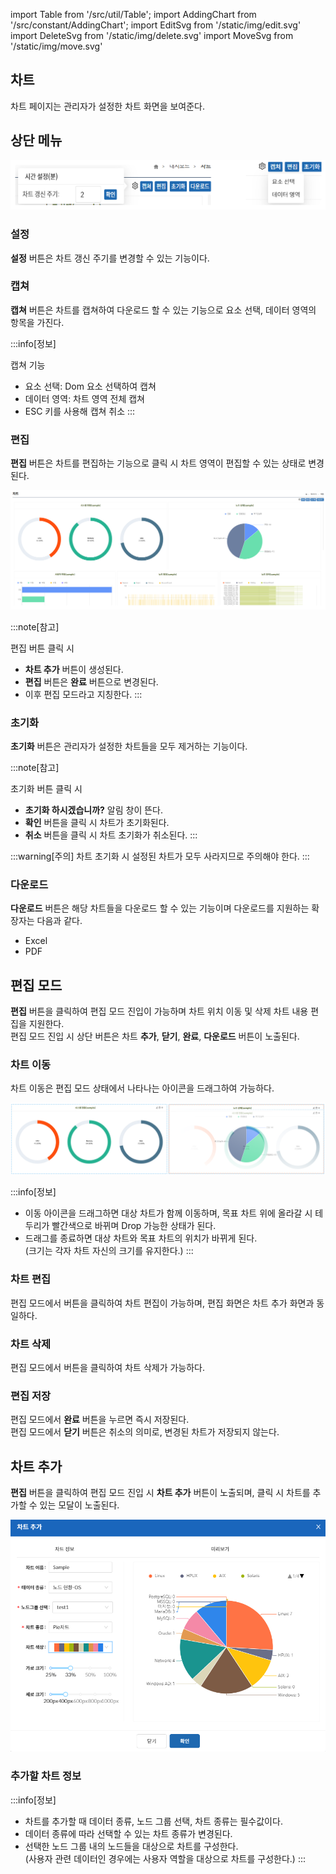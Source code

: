 import Table from '/src/util/Table';
import AddingChart from '/src/constant/AddingChart';
import EditSvg from '/static/img/edit.svg'
import DeleteSvg from '/static/img/delete.svg'
import MoveSvg from '/static/img/move.svg'

## 차트
차트 페이지는 관리자가 설정한 차트 화면을 보여준다.

## 상단 메뉴

![상단 메뉴](image.png)

### 설정

**설정** 버튼은 차트 갱신 주기를 변경할 수 있는 기능이다.

### 캡쳐

**캡쳐** 버튼은 차트를 캡쳐하여 다운로드 할 수 있는 기능으로 요소 선택, 데이터 영역의 항목을 가진다.

:::info[정보]

<p className="admonitions-text">캡쳐 기능</p>

- 요소 선택: Dom 요소 선택하여 캡쳐
- 데이터 영역: 차트 영역 전체 캡쳐
- ESC 키를 사용해 캡쳐 취소
  :::

### 편집

**편집** 버튼은 차트를 편집하는 기능으로 클릭 시 차트 영역이 편집할 수 있는 상태로 변경된다.

![상단 메뉴2](image-1.png)

:::note[참고]

<p className="admonitions-text">편집 버튼 클릭 시</p>

- **차트 추가** 버튼이 생성된다.
- **편집** 버튼은 **완료** 버튼으로 변경된다.
- 이후 편집 모드라고 지칭한다.
  :::

### 초기화

**초기화** 버튼은 관리자가 설정한 차트들을 모두 제거하는 기능이다.

:::note[참고]

<p className="admonitions-text">초기화 버튼 클릭 시</p>

- **초기화 하시겠습니까?** 알림 창이 뜬다.
- **확인** 버튼을 클릭 시 차트가 초기화된다.
- **취소** 버튼을 클릭 시 차트 초기화가 취소된다.
  :::

:::warning[주의]
차트 초기화 시 설정된 차트가 모두 사라지므로 주의해야 한다.
:::

### 다운로드

**다운로드** 버튼은 해당 차트들을 다운로드 할 수 있는 기능이며 다운로드를 지원하는 확장자는 다음과 같다.

- Excel
- PDF

## 편집 모드

**편집** 버튼을 클릭하여 편집 모드 진입이 가능하며 차트 위치 이동 및 삭제 차트 내용 편집을 지원한다.  
편집 모드 진입 시 상단 버튼은 차트 **추가**, **닫기**, **완료**, **다운로드** 버튼이 노출된다.

### 차트 이동

차트 이동은 편집 모드 상태에서 나타나는 <MoveSvg/> 아이콘을 드래그하여 가능하다.

![차트 이동](image-3.png)

:::info[정보]

- 이동 아이콘을 드래그하면 대상 차트가 함께 이동하며, 목표 차트 위에 올라갈 시 테두리가 빨간색으로 바뀌며 Drop 가능한 상태가 된다.
- 드래그를 종료하면 대상 차트와 목표 차트의 위치가 바뀌게 된다.  
  (크기는 각자 차트 자신의 크기를 유지한다.)
  :::

### 차트 편집

편집 모드에서 <EditSvg/> 버튼을 클릭하여 차트 편집이 가능하며, 편집 화면은 차트 추가 화면과 동일하다.

### 차트 삭제

편집 모드에서 <DeleteSvg/> 버튼을 클릭하여 차트 삭제가 가능하다.

### 편집 저장

편집 모드에서 **완료** 버튼을 누르면 즉시 저장된다.  
편집 모드에서 **닫기** 버튼은 취소의 의미로, 변경된 차트가 저장되지 않는다.

## 차트 추가

**편집** 버튼을 클릭하여 편집 모드 진입 시 **차트 추가** 버튼이 노출되며, 클릭 시 차트를 추가할 수 있는 모달이 노출된다.

![차트 추가](image-2.png)

### 추가할 차트 정보

<div>
<Table tableData={AddingChart} />
</div>

:::info[정보]

- 차트를 추가할 때 데이터 종류, 노드 그룹 선택, 차트 종류는 필수값이다.
- 데이터 종류에 따라 선택할 수 있는 차트 종류가 변경된다.
- 선택한 노드 그룹 내의 노드들을 대상으로 차트를 구성한다.  
  (사용자 관련 데이터인 경우에는 사용자 역할을 대상으로 차트를 구성한다.)
  :::
